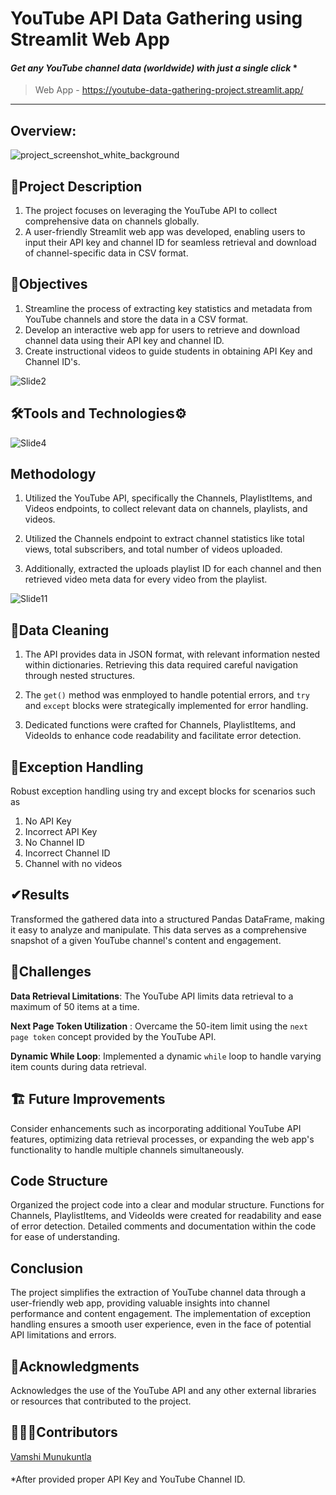 # YouTube API Data Gathering using Streamlit Web App
#### *Get any YouTube channel data (worldwide) with just a single click* *
> Web App - https://youtube-data-gathering-project.streamlit.app/

---

## Overview:

![project_screenshot_white_background](https://github.com/Vamshi-Munukuntla/YouTube_Data_Gathering_Project/assets/100301262/5fa29ffd-7027-4241-bd56-ee375e280f38)

## 📄Project Description

1. The project focuses on leveraging the YouTube API to collect comprehensive data on channels globally. 
2. A user-friendly Streamlit web app was developed, enabling users to input their API key and channel ID for seamless retrieval and download of channel-specific data in CSV format.

## 🎯Objectives

1. Streamline the process of extracting key statistics and metadata from YouTube channels and store the data in a CSV format.
2. Develop an interactive web app for users to retrieve and download channel data using their API key and channel ID.
3. Create instructional videos to guide students in obtaining API Key and Channel ID's.

![Slide2](https://github.com/Vamshi-Munukuntla/YouTube_Data_Gathering_Project/assets/100301262/6c465e26-49a0-4f3c-98bc-53f74dc5449a)

## 🛠Tools and Technologies⚙

![Slide4](https://github.com/Vamshi-Munukuntla/YouTube_Data_Gathering_Project/assets/100301262/21699c2b-c485-4df8-bd0f-7e2a956f694f)


## Methodology

1. Utilized the YouTube API, specifically the Channels, PlaylistItems, and Videos endpoints, to collect relevant data on channels, playlists, and videos.

2. Utilized the Channels endpoint to extract channel statistics like total views, total subscribers, and total number of videos uploaded.

3. Additionally, extracted the uploads playlist ID for each channel and then retrieved video meta data for every video from the playlist.

![Slide11](https://github.com/Vamshi-Munukuntla/YouTube_Data_Gathering_Project/assets/100301262/a845f854-856b-4131-9ead-6b41e80e4077)


## 🧹Data Cleaning
1. The API provides data in JSON format, with relevant information nested within dictionaries. Retrieving this data required careful navigation through nested structures.

2. The `get()` method was enmployed to handle potential errors, and `try` and `except` blocks were strategically implemented for error handling.

3. Dedicated functions were crafted for Channels, PlaylistItems, and VideoIds to enhance code readability and facilitate error detection.

## 🤕Exception Handling

Robust exception handling using try and except blocks for scenarios such as 
1. No API Key
2. Incorrect API Key
3. No Channel ID
4. Incorrect Channel ID
5. Channel with no videos


## ✔Results
Transformed the gathered data into a structured Pandas DataFrame, making it easy to analyze and manipulate. This data serves as a comprehensive snapshot of a given YouTube channel's content and engagement.


## 🎁Challenges

**Data Retrieval Limitations**: The YouTube API limits data retrieval to a maximum of 50 items at a time.

**Next Page Token Utilization** : Overcame the 50-item limit using the `next page token` concept provided by the YouTube API.

**Dynamic While Loop**: Implemented a dynamic `while` loop to handle varying item counts during data retrieval.


## 🏗 Future Improvements

Consider enhancements such as incorporating additional YouTube API features, optimizing data retrieval processes, or expanding the web app's functionality to handle multiple channels simultaneously.

## Code Structure
Organized the project code into a clear and modular structure. Functions for Channels, PlaylistItems, and VideoIds were created for readability and ease of error detection. Detailed comments and documentation within the code for ease of understanding.

## Conclusion
The project simplifies the extraction of YouTube channel data through a user-friendly web app, providing valuable insights into channel performance and content engagement. The implementation of exception handling ensures a smooth user experience, even in the face of potential API limitations and errors.

## 🙌Acknowledgments
Acknowledges the use of the YouTube API and any other external libraries or resources that contributed to the project.

## 🙌🤝🏼Contributors
[Vamshi Munukuntla](https://github.com/Vamshi-Munukuntla)




####
*After provided proper API Key and YouTube Channel ID.







